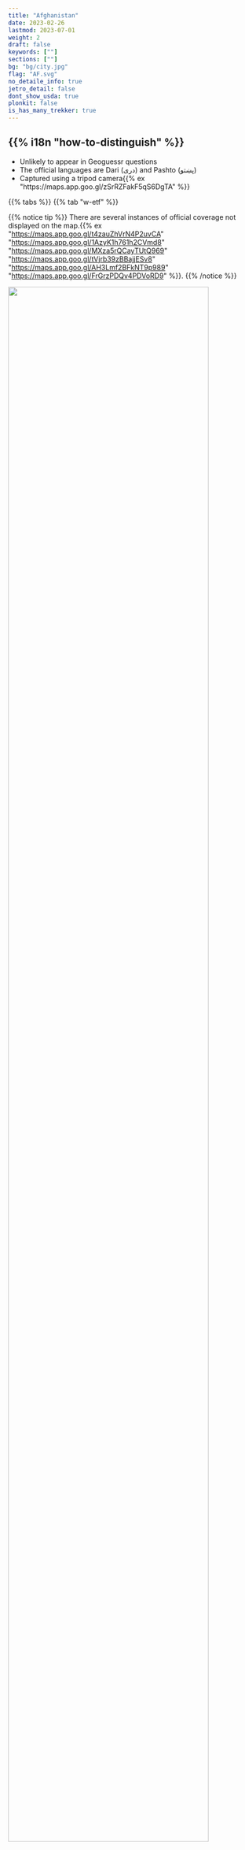 ```yaml
---
title: "Afghanistan"
date: 2023-02-26
lastmod: 2023-07-01
weight: 2
draft: false
keywords: [""]
sections: [""]
bg: "bg/city.jpg"
flag: "AF.svg"
no_detaile_info: true
jetro_detail: false
dont_show_usda: true
plonkit: false
is_has_many_trekker: true
---
```


<div class="main-desciption country-description">
    <h2 class="section-title">{{% i18n "how-to-distinguish" %}}</h2>
    <ul class="rule-list">
        <li class="no-evidence">Unlikely to appear in Geoguessr questions</li>
        <li>The official languages are Dari (دری) and Pashto (پښتو)</li>
        <li>Captured using a tripod camera{{% ex "https://maps.app.goo.gl/zSrRZFakF5qS6DgTA" %}}</li>
    </ul>
</div>

{{% tabs %}}
{{% tab "w-etf" %}}

{{% notice tip %}}
There are several instances of official coverage not displayed on the map.{{% ex "https://maps.app.goo.gl/t4zauZhVrN4P2uvCA" "https://maps.app.goo.gl/1AzyK1h761h2CVmd8" "https://maps.app.goo.gl/MXza5rQCayTUtQ969" "https://maps.app.goo.gl/tVjrb39zBBajjESv8" "https://maps.app.goo.gl/AH3Lmf2BFkNT9p989" "https://maps.app.goo.gl/FrGrzPDQv4PDVoRD9" %}}.
{{% /notice %}}

<div class="googlemap-if no-margin">
<img src="/rule/asia/afghanistan/main.jpg" width="90%" />
</div>

{{% notice tip %}}
Vehicles use <span class="quiz">white</span> license plates. Buses and taxis have yellow license plates.
{{% /notice %}}
<div class="googlemap-if no-margin">
<img src="/rule/asia/afghanistan/1133px-Afghanistan-Iran_border_in_Zaranj,_Afghanistan,_2011.jpg" width="90%">
</div>

{{% lb 50 small %}}
![](/rule/asia/afghanistan/Afghanistan_-_License_Plate_-_PRV_-_HRT.png)
{{% /lb %}}

{{% lb 50 small %}}
![](/rule/asia/afghanistan/Afghanistan_-_License_Plate_-_Taxi.png)
{{% /lb %}}

{{% /tab %}}
{{% /tabs %}}
